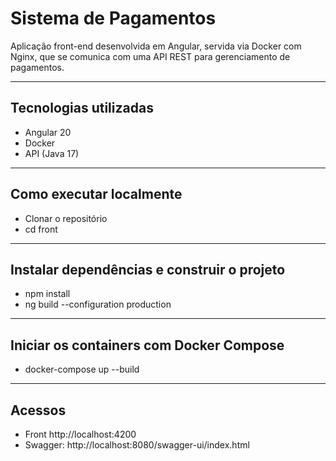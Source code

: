 # Sistema de Pagamentos

Aplicação front-end desenvolvida em Angular, servida via Docker com Nginx, que se comunica com uma API REST para gerenciamento de pagamentos.

---

## Tecnologias utilizadas

- Angular 20
- Docker
- API (Java 17)

---

## Como executar localmente
- Clonar o repositório
- cd front
 
---

## Instalar dependências e construir o projeto
- npm install
- ng build --configuration production

---

##  Iniciar os containers com Docker Compose
- docker-compose up --build

---

## Acessos
- Front http://localhost:4200
- Swagger: http://localhost:8080/swagger-ui/index.html



